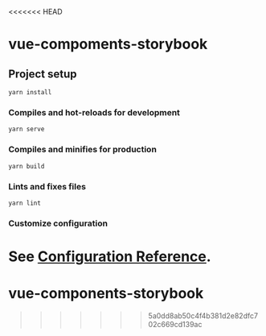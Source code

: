 <<<<<<< HEAD
# vue-compoments-storybook

## Project setup
```
yarn install
```

### Compiles and hot-reloads for development
```
yarn serve
```

### Compiles and minifies for production
```
yarn build
```

### Lints and fixes files
```
yarn lint
```

### Customize configuration
See [Configuration Reference](https://cli.vuejs.org/config/).
=======
# vue-components-storybook
>>>>>>> 5a0dd8ab50c4f4b381d2e82dfc702c669cd139ac
